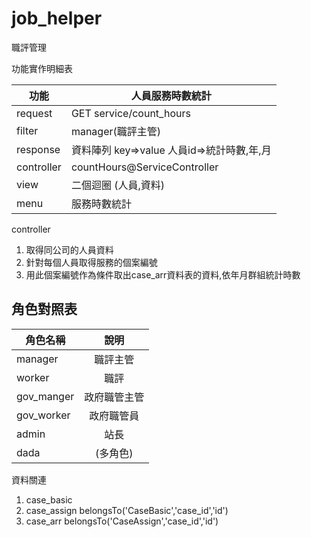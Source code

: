 # job_helper
職評管理

功能實作明細表

| 功能 | 人員服務時數統計 |
| ------------ | ----------- | 
| request      |  GET service/count_hours |  
| filter      |   manager(職評主管)    |         
| response  |     資料陣列 key=>value 人員id=>統計時數,年,月     | 
| controller  |     countHours@ServiceController      | 
| view  |     二個迴圈 (人員,資料)      | 
| menu  |     服務時數統計      | 

controller

1. 取得同公司的人員資料 
1. 針對每個人員取得服務的個案編號 
1. 用此個案編號作為條件取出case_arr資料表的資料,依年月群組統計時數


角色對照表
----------
| 角色名稱 | 說明 |
| ------------ | :-----------: | 
| manager      |  職評主管 |  
| worker      |   職評    |         
| gov_manger  |     政府職管主管      | 
| gov_worker  |     政府職管員      | 
| admin  |     站長      | 
| dada  |     (多角色)      | 

資料關連

1. case_basic
2. case_assign belongsTo('CaseBasic','case_id','id')
3. case_arr belongsTo('CaseAssign','case_id','id')
